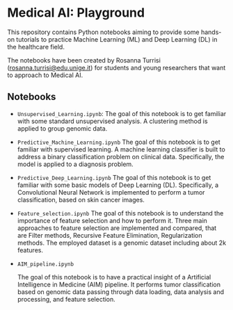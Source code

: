 # Medical AI: Playground

This repository contains Python notebooks aiming to provide
some hands-on tutorials
to practice Machine Learning (ML) and Deep Learning (DL) in the healthcare field.

The notebooks have been created by Rosanna Turrisi (rosanna.turrisi@edu.unige.it) for students and young 
researchers that want to approach to Medical AI.

## Notebooks

- `Unsupervised_Learning.ipynb`:
  The goal of this notebook is to get familiar
  with some standard unsupervised analysis.
  A clustering method is applied to group genomic data.
  

- `Predictive_Machine_Learning.ipynb`
  The goal of this notebook is to get familiar with
  supervised learning. A machine learning classifier is built to
  address a binary classification problem on clinical data.
  Specifically, the model is applied to a diagnosis problem.
  

- `Predictive_Deep_Learning.ipynb`
  The goal of this notebook is to get familiar with some basic models
  of Deep Learning (DL). Specifically, a Convolutional Neural Network
  is implemented to perform a tumor classification,
  based on skin cancer images.
  

- `Feature_selection.ipynb`
  The goal of this notebook is to understand the importance of feature selection
  and how to perform it. Three main approaches to feature selection are implemented
  and compared, that are Filter methods, Recursive Feature Elimination, Regularization methods. 
  The employed dataset is a genomic dataset including about 2k features.
  

- `AIM_pipeline.ipynb`

    The goal of this notebook is to have a practical insight of
  a Artificial Intelligence in Medicine (AIM) pipeline. 
  It performs tumor classification based on genomic data passing through 
  data loading, data analysis and processing, and feature selection.
